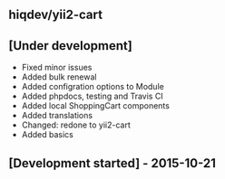 hiqdev/yii2-cart
----------------

## [Under development]

- Fixed minor issues
- Added bulk renewal
- Added configration options to Module
- Added phpdocs, testing and Travis CI
- Added local ShoppingCart components
- Added translations
- Changed: redone to yii2-cart
- Added basics

## [Development started] - 2015-10-21
